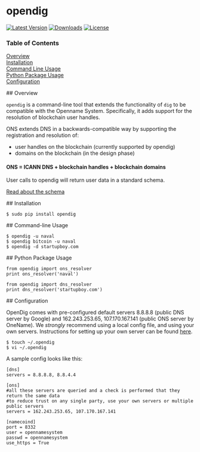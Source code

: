 opendig
=======

[![Latest Version](https://pypip.in/version/opendig/badge.svg)](https://pypi.python.org/pypi/opendig/)
[![Downloads](https://pypip.in/download/opendig/badge.svg)](https://pypi.python.org/pypi/opendig/)
[![License](https://pypip.in/license/opendig/badge.svg)](https://pypi.python.org/pypi/opendig>/)

### Table of Contents
[Overview](#overview)  
[Installation](#installation)  
[Command Line Usage](#cli)  
[Python Package Usage](#pythonpackage)  
[Configuration](#configuration)  

<a name="overview"/>
## Overview

`opendig` is a command-line tool that extends the functionality of `dig` to be compatible with the Openname System. Specifically, it adds support for the resolution of blockchain user handles.

ONS extends DNS in a backwards-compatible way by supporting the registration and resolution of:

+ user handles on the blockchain (currently supported by opendig)
+ domains on the blockchain (in the design phase)

#### ONS = ICANN DNS + blockchain handles + blockchain domains

User calls to opendig will return user data in a standard schema.

[Read about the schema](https://github.com/opennamesystem/openspecs)

<a name="installation"/>
## Installation

```
$ sudo pip install opendig
```

<a name="cli"/>
## Command-line Usage

```
$ opendig -u naval
$ opendig bitcoin -u naval
$ opendig -d startupboy.com
```

<a name="pythonpackage"/>
## Python Package Usage

```
from opendig import ons_resolver
print ons_resolver('naval')

from opendig import dns_resolver
print dns_resolver('startupboy.com')
```

<a name="configuration"/>
## Configuration

OpenDig comes with pre-configured default servers 8.8.8.8 (public DNS server by Google) and 162.243.253.65, 107.170.167.141 (public ONS server by OneName). We *strongly* recommend using a local config file, and using your own servers. Instructions for setting up your own server can be found [here](https://github.com/opennamesystem/ons-server/blob/master/doc/build-debian.md).

```
$ touch ~/.opendig
$ vi ~/.opendig
```
A sample config looks like this:

```
[dns]
servers = 8.8.8.8, 8.8.4.4

[ons]
#all these servers are queried and a check is performed that they return the same data
#to reduce trust on any single party, use your own servers or multiple public servers
servers = 162.243.253.65, 107.170.167.141

[namecoind]
port = 8332
user = opennamesystem
passwd = opennamesystem
use_https = True
```
